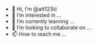 - 👋 Hi, I’m @att123iii
- 👀 I’m interested in ...
- 🌱 I’m currently learning ...
- 💞️ I’m looking to collaborate on ...
- 📫 How to reach me ...

<!---
att123iii/att123iii is a ✨ special ✨ repository because its `README.md` (this file) appears on your GitHub profile.
You can click the Preview link to take a look at your changes.
Hi

